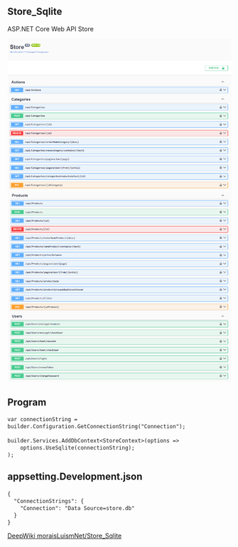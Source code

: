 ## Store_Sqlite
ASP.NET Core Web API Store

![Store](img/1.png)
![Store](img/2.png)


## Program
``` 
var connectionString = builder.Configuration.GetConnectionString("Connection");

builder.Services.AddDbContext<StoreContext>(options =>
    options.UseSqlite(connectionString);
);
``` 

## appsetting.Development.json
``` 
{
  "ConnectionStrings": {
    "Connection": "Data Source=store.db"
  }
}
``` 

[DeepWiki moraisLuismNet/Store_Sqlite](https://deepwiki.com/moraisLuismNet/Store_Sqlite)

